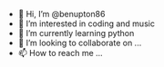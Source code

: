 - 👋 Hi, I’m @benupton86
- 👀 I’m interested in coding and music
- 🌱 I’m currently learning python
- 💞️ I’m looking to collaborate on ...
- 📫 How to reach me ...

<!---
benupton86/benupton86 is a ✨ special ✨ repository because its `README.md` (this file) appears on your GitHub profile.
You can click the Preview link to take a look at your changes.
--->
